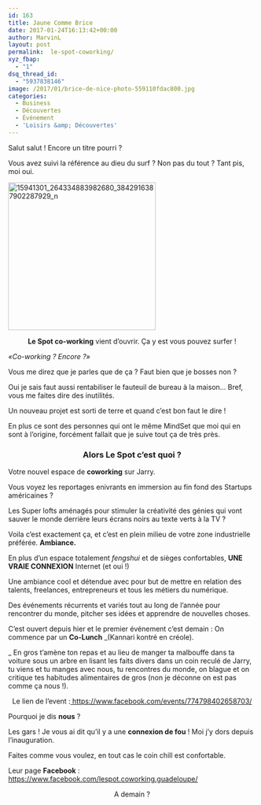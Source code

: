 ```yaml
---
id: 163
title: Jaune Comme Brice
date: 2017-01-24T16:13:42+00:00
author: MarvinL
layout: post
permalink:  le-spot-coworking/
xyz_fbap:
  - "1"
dsq_thread_id:
  - "5937838146"
image: /2017/01/brice-de-nice-photo-559110fdac800.jpg
categories:
  - Business
  - Découvertes
  - Événement
  - 'Loisirs &amp; Découvertes'
---
```

Salut salut ! Encore un titre pourri ?
  
Vous avez suivi la référence au dieu du surf ? Non pas du tout ? Tant pis, moi oui.

<img class="aligncenter wp-image-166 size-medium" src="https://jauneattitude.fr/2017/01/le-spot-300x300.png" alt="15941301_264334883982680_3842916387902287929_n" width="300" height="300" srcset="https://jauneattitude.fr/2017/01/le-spot-300x300.png 300w, https://jauneattitude.fr/2017/01/le-spot-150x150.png 150w, https://jauneattitude.fr/2017/01/le-spot-400x400.png 400w, https://jauneattitude.fr/2017/01/le-spot.png 497w" sizes="(max-width: 300px) 100vw, 300px" />

<p style="text-align: center;">
  <strong>Le Spot co-working</strong> vient d&rsquo;ouvrir. Ça y est vous pouvez surfer !
</p>

_«Co-working ? Encore ?»_
  
Vous me direz que je parles que de ça ? Faut bien que je bosses non ?
  
Oui je sais faut aussi rentabiliser le fauteuil de bureau à la maison… Bref, vous me faites dire des inutilités.

Un nouveau projet est sorti de terre et quand c&rsquo;est bon faut le dire !
  
En plus ce sont des personnes qui ont le même MindSet que moi qui en sont à l&rsquo;origine, forcément fallait que je suive tout ça de très près.

<h3 style="text-align: center;">
  Alors<strong> Le Spot</strong> c&rsquo;est quoi ?
</h3>

Votre nouvel espace de **coworking** sur Jarry.
  
Vous voyez les reportages enivrants en immersion au fin fond des Startups américaines ?
  
Les Super lofts aménagés pour stimuler la créativité des génies qui vont sauver le monde derrière leurs écrans noirs au texte verts à la TV ?

Voila c&rsquo;est exactement ça, et c&rsquo;est en plein milieu de votre zone industrielle préférée. **Ambiance.**

En plus d&rsquo;un espace totalement _fengshui_ et de sièges confortables, **UNE VRAIE CONNEXION** Internet (et oui !)
  
Une ambiance cool et détendue avec pour but de mettre en relation des talents, freelances, entrepreneurs et tous les métiers du numérique.

Des événements récurrents et variés tout au long de l&rsquo;année pour rencontrer du monde, pitcher ses idées et apprendre de nouvelles choses.

C&rsquo;est ouvert depuis hier et le premier événement c&rsquo;est demain : On commence par un **Co-Lunch** _(Kannari kontré en créole).
  
_ En gros t&rsquo;amène ton repas et au lieu de manger ta malbouffe dans ta voiture sous un arbre en lisant les faits divers dans un coin reculé de Jarry, tu viens et tu manges avec nous, tu rencontres du monde, on blague et on critique tes habitudes alimentaires de gros (non je déconne on est pas comme ça nous !).

<p style="text-align: center;">
  Le lien de l&rsquo;event :<a href="https://www.facebook.com/events/774798402658703/"> https://www.facebook.com/events/774798402658703/</a>
</p>

Pourquoi je dis **nous** ?
  
Les gars ! Je vous ai dit qu&rsquo;il y a une **connexion de fou** ! Moi j&rsquo;y dors depuis l&rsquo;inauguration.

Faites comme vous voulez, en tout cas le coin chill est confortable.

Leur page **Facebook** : <https://www.facebook.com/lespot.coworking.guadeloupe/>

<p style="text-align: center;">
  A demain ?
</p>

